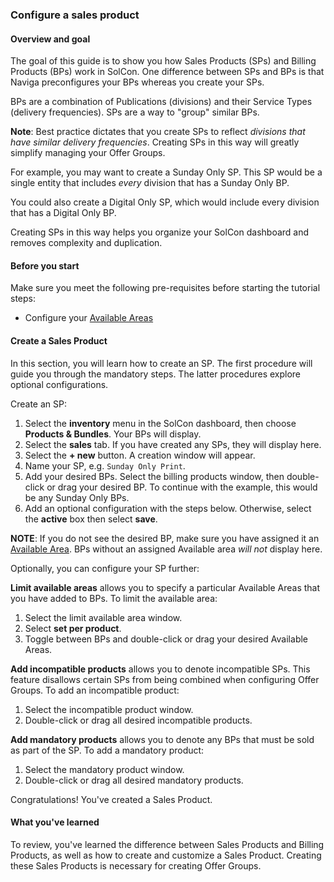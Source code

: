 ### Configure a sales product

#### Overview and goal

The goal of this guide is to show you how Sales Products (SPs) and Billing Products (BPs) work in SolCon. One difference between SPs and BPs is that Naviga preconfigures your BPs whereas you create your SPs.

BPs are a combination of Publications (divisions) and their Service Types (delivery frequencies). SPs are a way to "group" similar BPs.

**Note**: Best practice dictates that you create SPs to reflect _divisions that have similar delivery frequencies_. Creating SPs in this way will greatly simplify managing your Offer Groups.

For example, you may want to create a Sunday Only SP. This SP would be a single entity that includes _every_ division that has a Sunday Only BP.

You could also create a Digital Only SP, which would include every division that has a Digital Only BP.

Creating SPs in this way helps you organize your SolCon dashboard and removes complexity and duplication.

#### Before you start

Make sure you meet the following pre-requisites before starting the tutorial steps:

* Configure your [Available Areas](example.com)

#### Create a Sales Product

In this section, you will learn how to create an SP. The first procedure will guide you through the mandatory steps. The latter procedures explore optional configurations.

Create an SP:

1. Select the **inventory**  menu in the SolCon dashboard, then choose **Products & Bundles**. Your BPs will display.
2. Select the **sales** tab. If you have created any SPs, they will display here.
3. Select the **+ new** button. A creation window will appear.
4. Name your SP, e.g. `Sunday Only Print`.
5. Add your desired BPs. Select the billing products window, then double-click or drag your desired BP. To continue with the example, this would be any Sunday Only BPs.
6. Add an optional configuration with the steps below. Otherwise, select the **active** box then select **save**.

**NOTE**: If you do not see the desired BP, make sure you have assigned it an [Available Area](example.com). BPs without an assigned Available area _will not_ display here.

Optionally, you can configure your SP further:

**Limit available areas** allows you to specify a particular Available Areas that you have added to BPs. To limit the available area:

1. Select the limit available area window.
2. Select **set per product**.
3. Toggle between BPs and double-click or drag your desired Available Areas.

**Add incompatible products** allows you to denote incompatible SPs. This feature disallows certain SPs from being combined when configuring Offer Groups. To add an incompatible product:

1. Select the incompatible product window.
2. Double-click or drag all desired incompatible products.

**Add mandatory products** allows you to denote any BPs that must be sold as part of the SP. To add a mandatory product:

1. Select the mandatory product window.
2. Double-click or drag all desired mandatory products.

Congratulations! You've created a Sales Product.

#### What you've learned

To review, you've learned the difference between Sales Products and Billing Products, as well as how to create and customize a Sales Product. Creating these Sales Products is necessary for creating Offer Groups.
